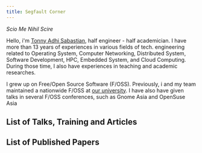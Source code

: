 ```yaml
---
title: Segfault Corner
---
```


*Scio Me Nihil Scire*

Hello, i'm [Tonny Adhi Sabastian](https://www.linkedin.com/in/tonny-adhi-sabastian-33587b21/), half engineer - half academician.
I have more than 13 years of experiences in various fields of tech. engineering related to Operating System, Computer Networking,
Distributed System, Software Development, HPC, Embedded System, and Cloud Computing.
During those time, I also have experiences in teaching and academic researches.

I grew up on Free/Open Source Software (F/OSS). Previously, i and my team maintained a nationwide F/OSS at [our university](http://kambing.ui.ac.id).
I have also have given talks in several F/OSS conferences, such as Gnome Asia and OpenSuse Asia

## List of Talks, Training and Articles





## List of Published Papers
